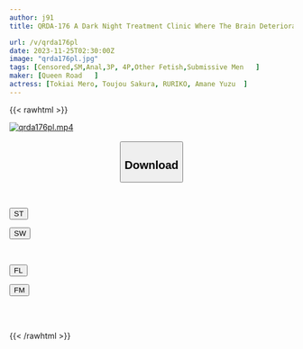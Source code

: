 ```yaml
---
author: j91
title: QRDA-176 A Dark Night Treatment Clinic Where The Brain Deteriorates

url: /v/qrda176pl
date: 2023-11-25T02:30:00Z
image: "qrda176pl.jpg"
tags: [Censored,SM,Anal,3P, 4P,Other Fetish,Submissive Men	 ]
maker: [Queen Road   ]
actress: [Tokiai Mero, Toujou Sakura, RURIKO, Amane Yuzu  ]
---
```



{{< rawhtml >}}

<div class="video" data-videoid="P6p4bp0aAlF0XGj">
    <a href="javascript:;">
        <img src="/v/qrda176pl/qrda176pl.jpg" width="WIDTH" height="HEIGHT" alt="qrda176pl.mp4" loading="lazy">
    </a>
</div>

<script type="text/javascript" src="https://j91.asia/asset/on-demand-st.js"></script>

<br>
  <link rel="stylesheet" href="https://j91.asia/asset/bs5.css">
  
  <center>
  <button class="btn btn-primary" type="button" data-bs-toggle="collapse" data-bs-target=".multi-collapse" aria-expanded="false" aria-controls="multiCollapseExample1 multiCollapseExample2"><h2>Download</h2></button></center>
</p>
<div class="row">
  <div class="col">
    <div class="collapse multi-collapse" id="multiCollapseExample1">
      <div class="card card-body">
	      	      <br>
<div class="buttons">  
<p><a href="https://streamtape.to/v/P6p4bp0aAlF0XGj" target="_blank"><button class="btn-hover color-3"><i class="fa fa-download"></i> ST</button></a></p>
<p><a href="https://flaswish.com/c2wnuvwqrlw2" target="_blank"><button class="btn-hover color-2"><i class="fa fa-download"></i> SW</button></a></p></div>
    </div>
  </div>
</div>
  <div class="col">
    <div class="collapse multi-collapse" id="multiCollapseExample2">
      <div class="card card-body">
	      <br>
<div class="buttons">
<p><a href="javascript:;" target="_blank"><button class="btn-hover color-9"><i class="fa fa-download"></i> FL</button></a></p>
<p><a href="javascript:;" target="_blank"><button class="btn-hover color-8"><i class="fa fa-download"></i> FM</button></a></p></div>
<br><br>
      </div>
    </div>
  </div>
</div>

{{< /rawhtml >}}
